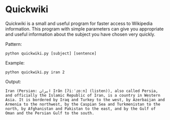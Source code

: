 # Quickwiki
 
Quickwiki is a small and useful program for faster access to Wikipedia information.
This program with simple parameters can give you appropriate
and useful information about the subject you have chosen very quickly.

Pattern:
```
python quickwiki.py [subject] [sentence]
```

Example:
```
python quickwiki.py iran 2
```

Output:
```
Iran (Persian: ایران Irân [ʔiːˈɾɒːn] (listen)), also called Persia, and officially the Islamic Republic of Iran, is a country in Western Asia. It is bordered by Iraq and Turkey to the west, by Azerbaijan and Armenia to the northwest, by the Caspian Sea and Turkmenistan to the north, by Afghanistan and Pakistan to the east, and by the Gulf of Oman and the Persian Gulf to the south.
```
